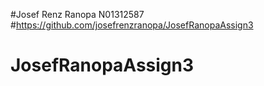 #Josef Renz Ranopa N01312587
#https://github.com/josefrenzranopa/JosefRanopaAssign3
# JosefRanopaAssign3
